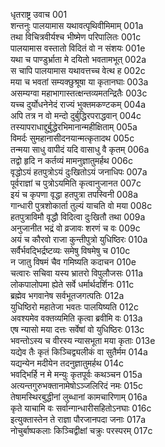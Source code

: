 धृतराष्ट्र उवाच	001  
शन्तनुः पालयामास यथावत्पृथिवीमिमाम्	001a  
तथा विचित्रवीर्यश्च भीष्मेण परिपालितः	001c  
पालयामास वस्तातो विदितं वो न संशयः	001e  
यथा च पाण्डुर्भ्राता मे दयितो भवतामभूत्	002a  
स चापि पालयामास यथावत्तच्च वेत्थ ह	002c  
मया च भवतां सम्यक्छुश्रूषा या कृतानघाः	003a  
असम्यग्वा महाभागास्तत्क्षन्तव्यमतन्द्रितैः	003c  
यच्च दुर्योधनेनेदं राज्यं भुक्तमकण्टकम्	004a  
अपि तत्र न वो मन्दो दुर्बुद्धिरपराद्धवान्	004c  
तस्यापराधाद्दुर्बुद्धेरभिमानान्महीक्षिताम्	005a  
विमर्दः सुमहानासीदनयान्मत्कृतादथ	005c  
तन्मया साधु वापीदं यदि वासाधु वै कृतम्	006a  
तद्वो हृदि न कर्तव्यं मामनुज्ञातुमर्हथ	006c  
वृद्धोऽयं हतपुत्रोऽयं दुःखितोऽयं जनाधिपः	007a  
पूर्वराज्ञां च पुत्रोऽयमिति कृत्वानुजानत	007c  
इयं च कृपणा वृद्धा हतपुत्रा तपस्विनी	008a  
गान्धारी पुत्रशोकार्ता तुल्यं याचति वो मया	008c  
हतपुत्राविमौ वृद्धौ विदित्वा दुःखितौ तथा	009a  
अनुजानीत भद्रं वो व्रजावः शरणं च वः	009c  
अयं च कौरवो राजा कुन्तीपुत्रो युधिष्ठिरः	010a  
सर्वैर्भवद्भिर्द्रष्टव्यः समेषु विषमेषु च	010c  
न जातु विषमं चैव गमिष्यति कदाचन	010e  
चत्वारः सचिवा यस्य भ्रातरो विपुलौजसः	011a  
लोकपालोपमा ह्येते सर्वे धर्मार्थदर्शिनः	011c  
ब्रह्मेव भगवानेष सर्वभूतजगत्पतिः	012a  
युधिष्ठिरो महातेजा भवतः पालयिष्यति	012c  
अवश्यमेव वक्तव्यमिति कृत्वा ब्रवीमि वः	013a  
एष न्यासो मया दत्तः सर्वेषां वो युधिष्ठिरः	013c  
भवन्तोऽस्य च वीरस्य न्यासभूता मया कृताः	013e  
यद्येव तैः कृतं किञ्चिद्व्यलीकं वा सुतैर्मम	014a  
यद्यन्येन मदीयेन तदनुज्ञातुमर्हथ	014c  
भवद्भिर्हि न मे मन्युः कृतपूर्वः कथञ्चन	015a  
अत्यन्तगुरुभक्तानामेषोऽञ्जलिरिदं नमः	015c  
तेषामस्थिरबुद्धीनां लुब्धानां कामचारिणाम्	016a  
कृते याचामि वः सर्वान्गान्धारीसहितोऽनघाः	016c  
इत्युक्तास्तेन ते राज्ञा पौरजानपदा जनाः	017a  
नोचुर्बाष्पकलाः किञ्चिद्वीक्षां चक्रुः परस्परम्	017c  
